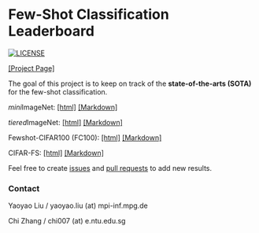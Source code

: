 # Few-Shot Classification Leaderboard

[![LICENSE](https://img.shields.io/github/license/y2l/mini-imagenet-tools.svg)](https://github.com/yaoyao-liu/few-shot-classification-leaderboard/blob/master/LICENSE)

[\[Project Page\]](https://few-shot.yyliu.net/)

The goal of this project is to keep on track of the **state-of-the-arts (SOTA)** for the few-shot classification.

*mini*ImageNet: [\[html\]](https://few-shot.yyliu.net/miniimagenet.html) [\[Markdown\]](https://github.com/yaoyao-liu/few-shot-classification-leaderboard/blob/master/miniimagenet.md)

*tiered*ImageNet: [\[html\]](https://few-shot.yyliu.net/tieredimagenet.html) [\[Markdown\]](https://github.com/yaoyao-liu/few-shot-classification-leaderboard/blob/master/tieredimagenet.md)

Fewshot-CIFAR100 (FC100): [\[html\]](https://few-shot.yyliu.net/fc100.html) [\[Markdown\]](https://github.com/yaoyao-liu/few-shot-classification-leaderboard/blob/master/fc100.md)

CIFAR-FS: [\[html\]](https://few-shot.yyliu.net/cifarfs.html) [\[Markdown\]](https://github.com/yaoyao-liu/few-shot-classification-leaderboard/blob/master/cifarfs.md)

Feel free to create [issues](https://github.com/yaoyao-liu/few-shot-classification-leaderboard/issues/new) and [pull requests](https://github.com/yaoyao-liu/few-shot-classification-leaderboard/compare) to add new results.

### Contact

Yaoyao Liu / yaoyao.liu (at) mpi-inf.mpg.de

Chi Zhang / chi007 (at) e.ntu.edu.sg
